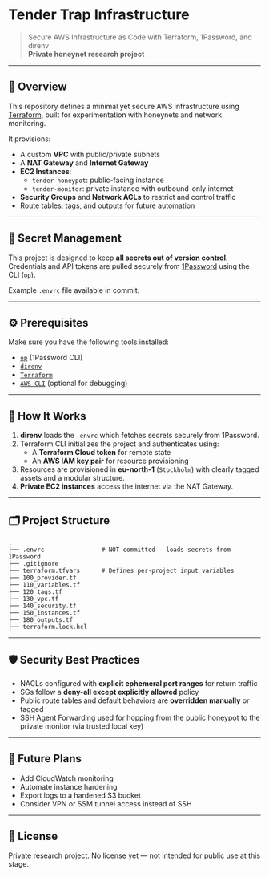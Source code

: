 # Tender Trap Infrastructure

> Secure AWS Infrastructure as Code with Terraform, 1Password, and direnv  
> **Private honeynet research project**

---

## 🚀 Overview

This repository defines a minimal yet secure AWS infrastructure using [Terraform](https://www.terraform.io/), built for experimentation with honeynets and network monitoring.

It provisions:
- A custom **VPC** with public/private subnets
- A **NAT Gateway** and **Internet Gateway**
- **EC2 Instances**:
  - `tender-honeypot`: public-facing instance
  - `tender-monitor`: private instance with outbound-only internet
- **Security Groups** and **Network ACLs** to restrict and control traffic
- Route tables, tags, and outputs for future automation

---

## 🔐 Secret Management

This project is designed to keep **all secrets out of version control**. Credentials and API tokens are pulled securely from [1Password](https://1password.com/dev/) using the CLI (`op`).

Example `.envrc` file available in commit.

---

## ⚙️ Prerequisites

Make sure you have the following tools installed:

- [`op`](https://developer.1password.com/docs/cli/) (1Password CLI)
- [`direnv`](https://direnv.net/)
- [`Terraform`](https://developer.hashicorp.com/terraform/downloads)
- [`AWS CLI`](https://docs.aws.amazon.com/cli/latest/userguide/getting-started-install.html) (optional for debugging)

---

## 🧠 How It Works

1. **direnv** loads the `.envrc` which fetches secrets securely from 1Password.
2. Terraform CLI initializes the project and authenticates using:
   - A **Terraform Cloud token** for remote state
   - An **AWS IAM key pair** for resource provisioning
3. Resources are provisioned in **eu-north-1** (`Stockholm`) with clearly tagged assets and a modular structure.
4. **Private EC2 instances** access the internet via the NAT Gateway.

---

## 🗂 Project Structure

```text
.
├── .envrc                # NOT committed — loads secrets from 1Password
├── .gitignore
├── terraform.tfvars      # Defines per-project input variables
├── 100_provider.tf
├── 110_variables.tf
├── 120_tags.tf
├── 130_vpc.tf
├── 140_security.tf
├── 150_instances.tf
├── 180_outputs.tf
├── terraform.lock.hcl
```

---

## 🛡 Security Best Practices

- NACLs configured with **explicit ephemeral port ranges** for return traffic
- SGs follow a **deny-all except explicitly allowed** policy
- Public route tables and default behaviors are **overridden manually** or tagged
- SSH Agent Forwarding used for hopping from the public honeypot to the private monitor (via trusted local key)

---

## 📝 Future Plans

- Add CloudWatch monitoring
- Automate instance hardening
- Export logs to a hardened S3 bucket
- Consider VPN or SSM tunnel access instead of SSH

---

## 📜 License

Private research project. No license yet — not intended for public use at this stage.

